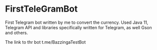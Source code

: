 # FirstTeleGramBot
First Telegram bot written by me to convert the currency.
Used Java 11, Telegram API and libraries specifically written for Telegram, as well Gson and others.

The link to thr bot t.me/BazzingaTestBot


